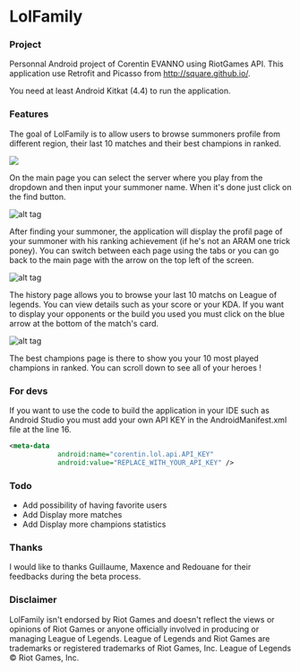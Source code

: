 # LolFamily

### Project
Personnal Android project of Corentin EVANNO using RiotGames API.
This application use Retrofit and Picasso from http://square.github.io/.

You need at least Android Kitkat (4.4) to run the application.
### Features
The goal of LolFamily is to allow users to browse summoners profile from different region, their last 10 matches and their best champions in ranked.

![](https://github.com/Thortoco/LolFamily/blob/master/ressources/lolFamily1.png)

On the main page you can select the server where you play from the dropdown and then input your summoner name.
When it's done just click on the find button.

![alt tag](https://github.com/Thortoco/LolFamily/blob/master/ressources/lolFamily2.png)

After finding your summoner, the application will display the profil page of your summoner with his ranking achievement (if he's not an ARAM one trick poney). You can switch between each page using the tabs or you can go back to the main page with the arrow on the top left of the screen.

![alt tag](https://github.com/Thortoco/LolFamily/blob/master/ressources/lolFamily3.png)

The history page allows you to browse your last 10 matchs on League of legends. You can view details such as your score or your KDA. If you want to display your opponents or the build you used you must click on the blue arrow at the bottom of the match's card.

![alt tag](https://github.com/Thortoco/LolFamily/blob/master/ressources/lolFamily4.png)

The best champions page is there to show you your 10 most played champions in ranked. You can scroll down to see all of your heroes !

### For devs
If you want to use the code to build the application in your IDE such as Android Studio you must add your own API KEY in the AndroidManifest.xml file at the line 16.
```xml
<meta-data
            android:name="corentin.lol.api.API_KEY"
            android:value="REPLACE_WITH_YOUR_API_KEY" />
```
### Todo
 - Add possibility of having favorite users
 - Add Display more matches
 - Add Display more champions statistics
 
### Thanks
I would like to thanks Guillaume, Maxence and Redouane for their feedbacks during the beta process.

### Disclaimer
LolFamily isn't endorsed by Riot Games and doesn't reflect the views or opinions of Riot Games or anyone officially involved in producing or managing League of Legends. League of Legends and Riot Games are trademarks or registered trademarks of Riot Games, Inc. League of Legends © Riot Games, Inc.
